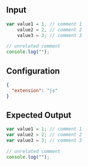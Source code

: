 
## Input
```javascript input
var value1 = 1, // comment 1
    value2 = 2, // comment 2
    value3 = 3; // comment 3

// unrelated comment
console.log("");
```

## Configuration
```json configuration
{
  "extension": "js"
}
```

## Expected Output
```javascript expected output
var value1 = 1; // comment 1
var value2 = 2; // comment 2
var value3 = 3; // comment 3

// unrelated comment
console.log("");
```
